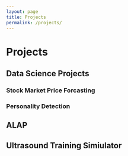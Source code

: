 ```yaml
---
layout: page
title: Projects
permalink: /projects/
---
```


# Projects

## Data Science Projects

### Stock Market Price Forcasting 

### Personality Detection

## ALAP

## Ultrasound Training Simiulator